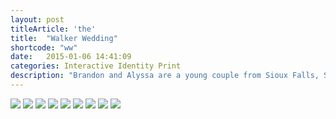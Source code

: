 ```yaml
---
layout: post
titleArticle: 'the'
title:  "Walker Wedding"
shortcode: "ww"
date:   2015-01-06 14:41:09
categories: Interactive Identity Print
description: "Brandon and Alyssa are a young couple from Sioux Falls, South Dakota that invited me to brand their special day with modern designs and an air of traditional sophistication. Partnering with Joey Thies, we also created a responsive website to complement the invitation suite and to serve as a tool for guests and members of the wedding party."
---
```


<img data-sr src="assets/images/projects/ww/01.jpg" />
<img data-sr src="assets/images/projects/ww/02.jpg" />
<img data-sr src="assets/images/projects/ww/03.jpg" />
<img data-sr src="assets/images/projects/ww/04.jpg" />
<img data-sr src="assets/images/projects/ww/05.jpg" />
<img data-sr src="assets/images/projects/ww/06.jpg" />
<img data-sr src="assets/images/projects/ww/07.jpg" />
<img data-sr src="assets/images/projects/ww/08.jpg" />
<img data-sr src="assets/images/projects/ww/09.jpg" />
